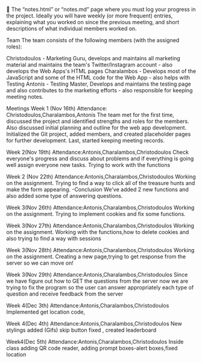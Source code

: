  The “notes.html” or “notes.md” page where you must log your progress in the
project. Ideally you will have weekly (or more frequent) entries, explaining what
you worked on since the previous meeting, and short descriptions of what
individual members worked on.

Team 
The team consists of the following members (with the assigned roles):

Christodoulos - Marketing Guru, develops and maintains all marketing material and maintains the team's
Twitter/Instagram account - also develops the Web Apps's HTML pages
Charalambos - Develops most of the JavaScript and some of the HTML code for the Web App - also helps with Testing
Antonis - Testing Master, Develops and maintains the testing page and also contributes to the marketing efforts - 
also responsible for keeping meeting notes. 

Meetings
Week 1 (Nov 16th)
Attendance: Christodoulos,Charalambos,Antonis
The team met for the first time, discussed the project and identified strengths and roles for the members. 
Also discussed initial planning and outline for the web app development. Initialized the Git project, added members, and 
created placeholder pages for further development. Last, started keeping meeting records.

Week 2(Nov 19th)
Attendance:Antonis,Charalambos,Christodoulos
Check everyone's progress and discuss about problems and if everything is going well assign everyone new tasks.
Trying to work with the functions

Week 2 (Nov 22th)
Attendance:Antonis,Charalambos,Christodoulos
Working on the assignment. Trying to find a way to click all of the treasure hunts and make the form appearing.
-Conclusion We've added 2 new functions and also added some type of answering questions.

Week 3(Nov 26th)
Attendance:Antonis,Charalambos,Christodoulos
Working on the assignment. Trying to implement cookies and fix some functions.

Week 3(Nov 27th)
Attendance:Antonis,Charalambos,Christodoulos
Working on the assignment. Working with the functions,how to delete cookies and also trying to find a way with sessions

Week 3(Nov 28th)
Attendance:Antonis,Charalambos,Christodoulos
Working on the assignment. Creating a new page,trying to get response from the server so we can move on!

Week 3(Nov 29th)
Attendance:Antonis,Charalambos,Christodoulos
Since we have figure out how to GET the questions from the server now we are trying to fix the program so the user can answer appropriately each type of question and receive feedback from the server

Week 4(Dec 3th)
Attendance:Antonis,Charalambos,Christodoulos
Implemented get location code,

Week 4(Dec 4th)
Attendance:Antonis,Charalambos,Christodoulos
New stylings added (Gifs) skip button fixed , created leaderboard

Week4(Dec 5th)
Attendance:Antonis,Charalambos,Christodoulos
Inside class adding QR code reader, adding prompt boxes-alert boxes,fixed location